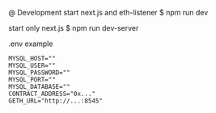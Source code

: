 
@ Development
start next.js and eth-listener
$ npm run dev

start only next.js 
$ npm run dev-server


.env example 
```
MYSQL_HOST=""
MYSQL_USER=""
MYSQL_PASSWORD=""
MYSQL_PORT=""
MYSQL_DATABASE=""
CONTRACT_ADDRESS="0x..."
GETH_URL="http://...:8545"

```

